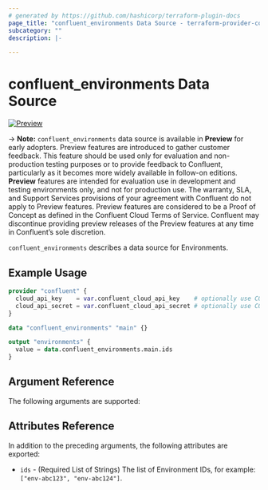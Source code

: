 ```yaml
---
# generated by https://github.com/hashicorp/terraform-plugin-docs
page_title: "confluent_environments Data Source - terraform-provider-confluent"
subcategory: ""
description: |-

---
```


# confluent_environments Data Source

[![Preview](https://img.shields.io/badge/Lifecycle%20Stage-Preview-%2300afba)](https://docs.confluent.io/cloud/current/api.html#section/Versioning/API-Lifecycle-Policy)

-> **Note:** `confluent_environments` data source is available in **Preview** for early adopters. Preview features are introduced to gather customer feedback. This feature should be used only for evaluation and non-production testing purposes or to provide feedback to Confluent, particularly as it becomes more widely available in follow-on editions.  
**Preview** features are intended for evaluation use in development and testing environments only, and not for production use. The warranty, SLA, and Support Services provisions of your agreement with Confluent do not apply to Preview features. Preview features are considered to be a Proof of Concept as defined in the Confluent Cloud Terms of Service. Confluent may discontinue providing preview releases of the Preview features at any time in Confluent’s sole discretion.

`confluent_environments` describes a data source for Environments.

## Example Usage

```terraform
provider "confluent" {
  cloud_api_key    = var.confluent_cloud_api_key    # optionally use CONFLUENT_CLOUD_API_KEY env var
  cloud_api_secret = var.confluent_cloud_api_secret # optionally use CONFLUENT_CLOUD_API_SECRET env var
}

data "confluent_environments" "main" {}

output "environments" {
  value = data.confluent_environments.main.ids
}
```

## Argument Reference

The following arguments are supported:

## Attributes Reference

In addition to the preceding arguments, the following attributes are exported:
- `ids` - (Required List of Strings) The list of Environment IDs, for example: `["env-abc123", "env-abc124"]`.
